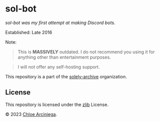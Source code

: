 # sol-bot

_sol-bot was my first attempt at making Discord bots._

Established: Late 2016

Note:

> This is **MASSIVELY** outdated. I do not recommend you using it for anything other than entertainment purposes.

> I will not offer any self-hosting support.

This repository is a part of the [solely-archive][archive] organization.

## License

This repository is licensed under the [zlib][license] License.

© 2023 [Chloe Arciniega][chloe].

[archive]: https://github.com/solely-archive
[chloe]: https:///www.arciniega.one
[license]: https://github.com/solely-archive/sol-bot/blob/main/LICENSE 'zlib License'
